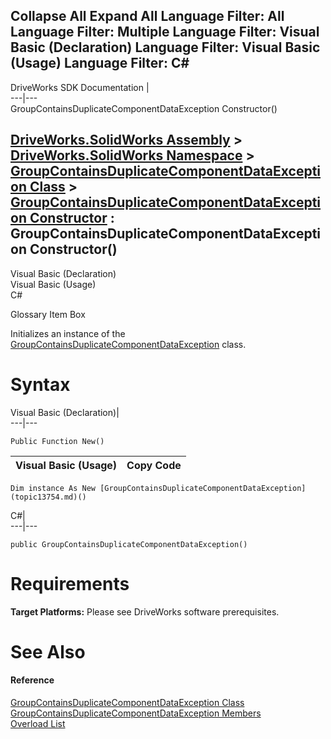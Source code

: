 Collapse All Expand All Language Filter: All  Language Filter: Multiple  Language Filter: Visual Basic (Declaration) Language Filter: Visual Basic (Usage) Language Filter: C#  
---  
DriveWorks SDK Documentation  |   
---|---  
GroupContainsDuplicateComponentDataException Constructor()   
  
[DriveWorks.SolidWorks Assembly](topic13342.md) > [DriveWorks.SolidWorks Namespace](topic13345.md) > [GroupContainsDuplicateComponentDataException Class](topic13754.md) > [GroupContainsDuplicateComponentDataException Constructor](topic13760.md) : GroupContainsDuplicateComponentDataException Constructor()  
---  
  
Visual Basic (Declaration)    
Visual Basic (Usage)    
C# 

Glossary Item Box

Initializes an instance of the [GroupContainsDuplicateComponentDataException](topic13754.md) class. 

# Syntax

Visual Basic (Declaration)|   
---|---  
      
    
    Public Function New()  
  
Visual Basic (Usage)| Copy Code  
---|---  
      
    
    Dim instance As New [GroupContainsDuplicateComponentDataException](topic13754.md)()  
  
C#|   
---|---  
      
    
    public GroupContainsDuplicateComponentDataException()  
  
# Requirements

**Target Platforms:** Please see DriveWorks software prerequisites.

# See Also

#### Reference

[GroupContainsDuplicateComponentDataException Class](topic13754.md)   
[GroupContainsDuplicateComponentDataException Members](topic13755.md)   
[Overload List](topic13760.md)


